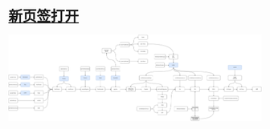 # <a href="./png/yao_app-%E6%95%B0%E6%8D%AE%E8%AF%BB%E5%8F%96%E6%95%B0%E6%8D%AE%E8%BF%87%E7%A8%8B.drawio.png" target="_blank">新页签打开</a>

![](./png/yao_app-%E6%95%B0%E6%8D%AE%E8%AF%BB%E5%8F%96%E6%95%B0%E6%8D%AE%E8%BF%87%E7%A8%8B.drawio.png)
